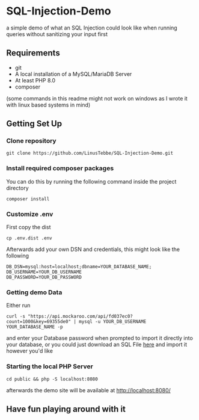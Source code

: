 # SQL-Injection-Demo
a simple demo of what an SQL Injection could look like when running queries without sanitizing your input first

## Requirements
- git
- A local installation of a MySQL/MariaDB Server
- At least PHP 8.0
- composer

(some commands in this readme might not work on windows as I wrote it with linux based systems in mind)


## Getting Set Up
### Clone repository
```
git clone https://github.com/LinusTebbe/SQL-Injection-Demo.git
```

### Install required composer packages
You can do this by running the following command inside the project directory
```
composer install
```

### Customize .env
First copy the dist
```
cp .env.dist .env
```

Afterwards add your own DSN and credentials, this might look like the following
```
DB_DSN=mysql:host=localhost;dbname=YOUR_DATABASE_NAME;
DB_USERNAME=YOUR_DB_USERNAME
DB_PASSWORD=YOUR_DB_PASSWORD
```

### Getting demo Data
Either run
```
curl -s "https://api.mockaroo.com/api/fd037ec0?count=1000&key=69355de0" | mysql -u YOUR_DB_USERNAME YOUR_DATABASE_NAME -p
```
and enter your Database password when prompted to import it directly into your database, 
or you could just download an SQL File [here](https://api.mockaroo.com/api/fd037ec0?count=1000&key=69355de0) and import it however you'd like

### Starting the local PHP Server

```
cd public && php -S localhost:8080
```
afterwards the demo site will be available at [http://localhost:8080/](http://localhost:8080/)

## Have fun playing around with it
